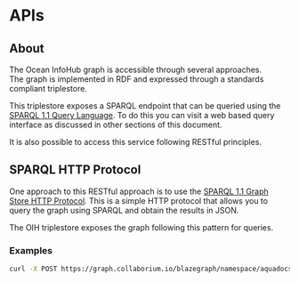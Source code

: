 # APIs

## About

The Ocean InfoHub graph is accessible through several approaches.  
The graph is implemented in RDF and expressed through a standards compliant triplestore.

This triplestore exposes a SPARQL endpoint that can be queried using the [SPARQL 1.1 Query Language](http://www.w3.org/TR/rdf-sparql-query/).
To do this you can visit a web based query interface as discussed in other sections of this document.

It is also possible to access this service following RESTful principles.  

## SPARQL HTTP Protocol

One approach to this RESTful approach is to use the
[SPARQL 1.1 Graph Store HTTP Protocol](https://www.w3.org/TR/2013/REC-sparql11-http-rdf-update-20130321/).
This is a simple HTTP protocol that allows you to query the graph using SPARQL and obtain the results in JSON.

The OIH triplestore exposes the graph following this pattern for queries.

### Examples

```bash
curl -X POST https://graph.collaborium.io/blazegraph/namespace/aquadocs/sparql --data-urlencode 'query=SELECT * { ?s ?p ?o } LIMIT 1' -H 'Accept:application/sparql-results+json'
```

